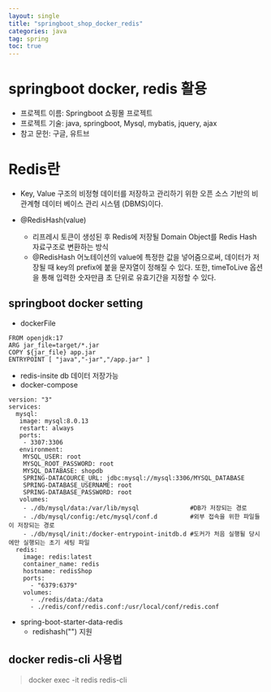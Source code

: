 ```yaml
---
layout: single
title: "springboot_shop_docker_redis"
categories: java
tag: spring
toc: true
---
```

 
# springboot docker, redis 활용
- 프로젝트 이름: Springboot 쇼핑몰 프로젝트
- 프로젝트 기술: java, springboot, Mysql, mybatis, jquery, ajax
- 참고 문헌: 구글, 유트브

# Redis란

- Key, Value 구조의 비정형 데이터를 저장하고 관리하기 위한 오픈 소스 기반의 비관계형 데이터 베이스 관리 시스템 (DBMS)이다.

- @RedisHash(value)
  - 리프레시 토큰이 생성된 후 Redis에 저장될 Domain Object를 Redis Hash 자료구조로 변환하는 방식
  - @RedisHash 어노테이션의 value에 특정한 값을 넣어줌으로써, 데이터가 저장될 때 key의 prefix에 붙을 문자열이 정해질 수 있다. 또한, timeToLive 옵션을 통해 입력한 숫자만큼 초 단위로 유효기간을 지정할 수 있다.

## springboot docker setting

- dockerFile

```
FROM openjdk:17
ARG jar_file=target/*.jar
COPY ${jar_file} app.jar
ENTRYPOINT [ "java","-jar","/app.jar" ]
```

- redis-insite db 데이터 저장가능
- docker-compose

```
version: "3"
services:
  mysql:
   image: mysql:8.0.13
   restart: always
   ports:
    - 3307:3306
   environment:
    MYSQL_USER: root
    MYSQL_ROOT_PASSWORD: root
    MYSQL_DATABASE: shopdb
    SPRING-DATACOURCE_URL: jdbc:mysql://mysql:3306/MYSQL_DATABASE
    SPRING-DATABASE_USERNAME: root
    SPRING-DATABASE_PASSWORD: root
   volumes:
    - ./db/mysql/data:/var/lib/mysql              #DB가 저장되는 경로
    - ./db/mysql/config:/etc/mysql/conf.d		  #외부 접속을 위한 파일들이 저장되는 경로
    - ./db/mysql/init:/docker-entrypoint-initdb.d #도커가 처음 실행될 당시에만 실행되는 초기 세팅 파일 
  redis:
    image: redis:latest
    container_name: redis
    hostname: redisShop
    ports:
      - "6379:6379"
    volumes:
      - ./redis/data:/data
      - ./redis/conf/redis.conf:/usr/local/conf/redis.conf
```

- spring-boot-starter-data-redis
  - redishash("") 지원

## docker redis-cli 사용법

> docker exec -it redis redis-cli

